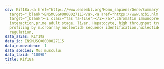 ```yaml
---
csv: Kif18a,<a href="https://www.ensembl.org/Homo_sapiens/Gene/Summary?db=core;g=ENSMUSG00000027115"
  target="_blank">ENSMUSG00000027115</a>,<a href="https://www.ncbi.nlm.nih.gov/pubmed/23834426"
  target="_blank"><i class="fas fa-file"></i></a>",chromatin immunoprecipitation assay,direct
  interaction,prime adult stage, liver, Hepatocyte, high throughput transcription
  profiling by microarray,nucleotide sequence identification,nucleotide sequence identification,transcriptional
  regulation,
data_alias: Kif18a
data_id: ENSMUSG00000027115
data_numevidence: 1
data_species: Mus musculus
data_taxid: '10090'
title: Kif18a
---
```

